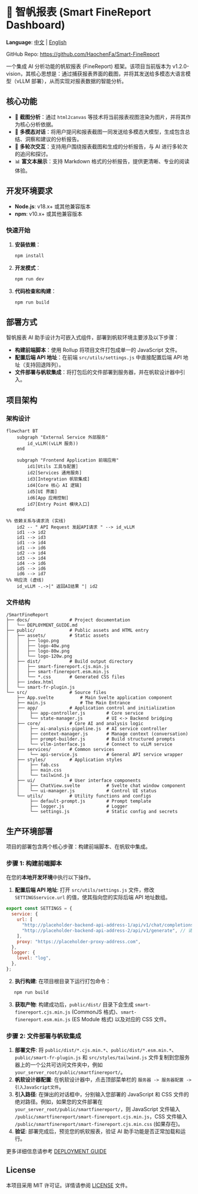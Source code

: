 # 🤖 智帆报表 (Smart FineReport Dashboard)

**Language**: [中文](README.md) | [English](README_EN.md)

GitHub Repo: https://github.com/HaochenFa/Smart-FineReport

一个集成 AI 分析功能的帆软报表 (FineReport) 框架。该项目当前版本为 v1.2.0-vision，其核心思想是：通过捕获报表界面的截图，并将其发送给多模态大语言模型（vLLM
部署），从而实现对报表数据的智能分析。

## 核心功能

- 📸 **截图分析**：通过 `html2canvas` 等技术将当前报表视图渲染为图片，并将其作为核心分析依据。
- 🤖 **多模态对话**：将用户提问和报表截图一同发送给多模态大模型，生成包含总结、洞察和建议的分析报告。
- 💬 **多轮次交互**：支持用户围绕报表截图和生成的分析报告，与 AI 进行多轮次的追问和探讨。
- 📊 **富文本展示**：支持 Markdown 格式的分析报告，提供更清晰、专业的阅读体验。

## 开发环境要求

- **Node.js**: v18.x+ 或其他兼容版本
- **npm**: v10.x+ 或其他兼容版本

### 快速开始

1. **安装依赖**：

   ```bash
   npm install
   ```

2. **开发模式**：

   ```bash
   npm run dev
   ```

3. **代码检查和构建**：

   ```bash
   npm run build
   ```

## 部署方式

智帆报表 AI 助手设计为可嵌入式组件，部署到帆软环境主要涉及以下步骤：

- **构建前端脚本**：使用 Rollup 将项目文件打包成单一的 JavaScript 文件。
- **配置后端 API 地址**：在前端 `src/utils/settings.js` 中直接配置后端 API 地址（支持回退阵列）。
- **文件部署与帆软集成**：将打包后的文件部署到服务器，并在帆软设计器中引入。

## 项目架构

### 架构设计

```mermaid
flowchart BT
    subgraph "External Service 外部服务"
        id_vLLM((vLLM 服务))
    end

    subgraph "Frontend Application 前端应用"
        id1[Utils 工具与配置]
        id2[Services 通用服务]
        id3[Integration 帆软集成]
        id4[Core 核心 AI 逻辑]
        id5[UI 界面]
        id6[App 应用控制]
        id7[Entry Point 模块入口]
    end

%% 依赖关系与请求流 (实线)
    id2 -- " API Request 发起API请求 " --> id_vLLM
    id1 --> id2
    id1 --> id3
    id1 --> id4
    id1 --> id6
    id2 --> id4
    id3 --> id4
    id4 --> id6
    id5 --> id6
    id6 --> id7
%% 响应流 (虚线)
    id_vLLM -.->|" 返回AI结果 "| id2
```

### 文件结构

```plaintext
/SmartFineReport
├── docs/               # Project documentation
│   └── DEPLOYMENT_GUIDE.md
├── public/             # Public assets and HTML entry
│   ├── assets/         # Static assets
│   │   ├── logo.png
│   │   ├── logo-40w.png
│   │   ├── logo-80w.png
│   │   └── logo-120w.png
│   ├── dist/           # Build output directory
│   │   ├── smart-finereport.cjs.min.js
│   │   ├── smart-finereport.esm.min.js
│   │   └── *.css       # Generated CSS files
│   ├── index.html
│   └── smart-fr-plugin.js
└── src/                # Source files
    ├── App.svelte          # Main Svelte application component
    ├── main.js             # The Main Entrance
    ├── app/            # Application control and initialization
    │    ├── app-controller.js        # Core service
    │    └── state-manager.js         # UI <-> Backend bridging
    ├── core/           # Core AI and analysis logic
    │    ├── ai-analysis-pipeline.js  # AI service controller
    │    ├── context-manager.js       # Manage context (conversation)
    │    ├── prompt-builder.js        # Build structured prompts
    │    └── vllm-interface.js        # Connect to vLLM service
    ├── services/       # Common services
    │    └── api-service.js           # General API service wrapper
    ├── styles/         # Application styles
    │    ├── fab.css
    │    ├── main.css
    │    └── tailwind.js
    ├── ui/             # User interface components
    │    ├── ChatView.svelte          # Svelte chat window component
    │    └── ui-manager.js            # Control UI status
    └── utils/          # Utility functions and configs
         ├── default-prompt.js        # Prompt template
         ├── logger.js                # Logger
         └── settings.js              # Static config and secrets
```

## 生产环境部署

项目的部署包含两个核心步骤：构建前端脚本、在帆软中集成。

### 步骤 1: 构建前端脚本

在您的**本地开发环境**中执行以下操作。

1. **配置后端 API 地址**: 打开 `src/utils/settings.js` 文件，修改`SETTINGSservice.url` 的值，使其指向您的实际后端 API 地址数组。

```javascript
export const SETTINGS = {
  service: {
    url: [
      "http://placeholder-backend-api-address-1/api/v1/chat/completions", // 请替换为您的实际后端API地址
      "http://placeholder-backend-api-address-2/api/v1/generate", // 请替换为您的实际后端API地址
    ],
    proxy: "https://placeholder-proxy-address.com",
  },
  logger: {
    level: "log",
  },
};
```

2. **执行构建**: 在项目根目录下运行打包命令：

```bash
   npm run build
```

3. **获取产物**: 构建成功后，`public/dist/` 目录下会生成 `smart-finereport.cjs.min.js` (CommonJS 格式)、`smart-finereport.esm.min.js` (ES Module 格式) 以及对应的 CSS 文件。

### 步骤 2: 文件部署与帆软集成

1. **部署文件**: 将 `public/dist/*.cjs.min.*`、`public/dist/*.esm.min.*`、`public/smart-fr-plugin.js` 和 `src/styles/tailwind.js`
   文件复制到您服务器上的一个公共可访问文件夹中，例如 `your_server_root/public/smartfinereport/`。
2. **帆软设计器配置**: 在帆软设计器中，点击顶部菜单栏的 `服务器 -> 服务器配置 -> 引入JavaScript文件`。
3. **引入路径**: 在弹出的对话框中，分别输入您部署的 JavaScript 和 CSS 文件的绝对路径。例如，如果您的文件部署在
   `your_server_root/public/smartfinereport/`，则 JavaScript 文件输入
   `/public/smartfinereport/smart-finereport.cjs.min.js`，CSS 文件输入
   `/public/smartfinereport/smart-finereport.cjs.min.css` (如果存在)。
4. **验证**: 部署完成后，预览您的帆软报表，验证 AI 助手功能是否正常加载和运行。

更多详细信息请参考 [DEPLOYMENT GUIDE](docs/DEPLOYMENT_GUIDE.md)

## License

本项目采用 MIT 许可证。详情请参阅 [LICENSE](LICENSE) 文件。
